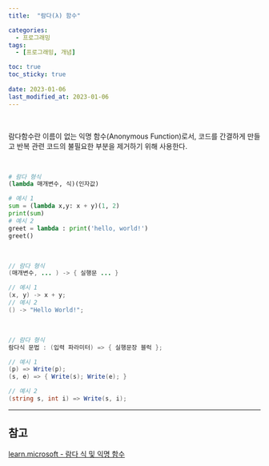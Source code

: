 ```yaml
---
title:  "람다(λ) 함수"

categories:
  - 프로그래밍
tags:
  - [프로그래밍, 개념]

toc: true
toc_sticky: true
 
date: 2023-01-06
last_modified_at: 2023-01-06
---
```


<br/>

람다함수란 이름이 없는 익명 함수(Anonymous Function)로서, 코드를 간결하게 만들고 반복 관련 코드의 불필요한 부분을 제거하기 위해 사용한다.  

<br/>

```python
# 람다 형식
(lambda 매개변수, 식)(인자값)

# 예시 1
sum = (lambda x,y: x + y)(1, 2)
print(sum)
# 예시 2
greet = lambda : print('hello, world!')
greet()
```

<br/>

```java
// 람다 형식
(매개변수, ... ) -> { 실행문 ... }

// 예시 1
(x, y) -> x + y;
// 예시 2
() -> "Hello World!";
```

<br/>

```cs
// 람다 형식
람다식 문법 : (입력 파라미터) => { 실행문장 블럭 };

// 예시 1
(p) => Write(p);
(s, e) => { Write(s); Write(e); }

// 예시 2
(string s, int i) => Write(s, i);
```

---
<h2>참고</h2>

[learn.microsoft - 람다 식 및 익명 함수](https://learn.microsoft.com/ko-kr/dotnet/csharp/language-reference/operators/lambda-expressions)